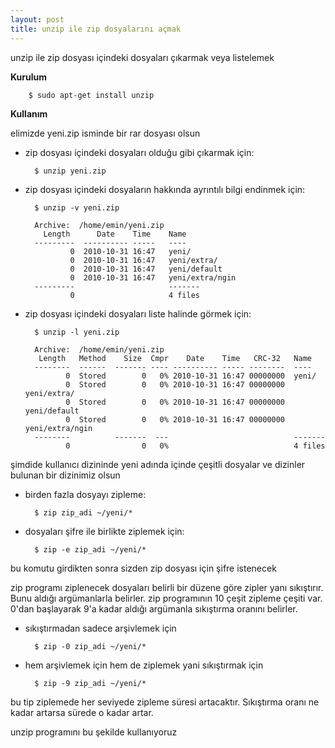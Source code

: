 ```yaml
---
layout: post
title: unzip ile zip dosyalarını açmak
---
```


unzip ile zip dosyası içindeki dosyaları çıkarmak veya listelemek

**Kurulum**

        $ sudo apt-get install unzip

**Kullanım**

elimizde yeni.zip isminde bir rar dosyası olsun

- zip dosyası içindeki dosyaları olduğu gibi çıkarmak için:

        $ unzip yeni.zip

- zip dosyası içindeki dosyaların hakkında ayrıntılı bilgi endinmek için:

        $ unzip -v yeni.zip

        Archive:  /home/emin/yeni.zip
          Length      Date    Time    Name
        ---------  ---------- -----   ----
                0  2010-10-31 16:47   yeni/
                0  2010-10-31 16:47   yeni/extra/
                0  2010-10-31 16:47   yeni/default
                0  2010-10-31 16:47   yeni/extra/ngin
        ---------                     -------
                0                     4 files

- zip dosyası içindeki dosyaları liste halinde görmek için:

        $ unzip -l yeni.zip

        Archive:  /home/emin/yeni.zip
         Length   Method    Size  Cmpr    Date    Time   CRC-32   Name
        --------  ------  ------- ---- ---------- ----- --------  ----
               0  Stored        0   0% 2010-10-31 16:47 00000000  yeni/
               0  Stored        0   0% 2010-10-31 16:47 00000000  yeni/extra/
               0  Stored        0   0% 2010-10-31 16:47 00000000  yeni/default
               0  Stored        0   0% 2010-10-31 16:47 00000000  yeni/extra/ngin
        --------          -------  ---                            -------
               0                0   0%                            4 files

şimdide kullanıcı dizininde yeni adında içinde çeşitli dosyalar ve dizinler bulunan bir dizinimiz olsun 

- birden fazla dosyayı zipleme:

        $ zip zip_adi ~/yeni/*

- dosyaları şifre ile birlikte ziplemek için:

        $ zip -e zip_adi ~/yeni/*

bu komutu girdikten sonra sizden zip dosyası için şifre istenecek


zip programı ziplenecek dosyaları belirli bir düzene göre zipler yanı sıkıştırır. 
Bunu aldığı argümanlarla belirler. zip programının 10 çeşit zipleme çeşiti var. 
0'dan başlayarak 9'a kadar aldığı argümanla sıkıştırma oranını belirler.

- sıkıştırmadan sadece arşivlemek için

        $ zip -0 zip_adi ~/yeni/*

- hem arşivlemek için hem de ziplemek yani sıkıştırmak için

        $ zip -9 zip_adi ~/yeni/*

bu tip ziplemede her seviyede zipleme süresi artacaktır.
Sıkıştırma oranı ne kadar artarsa sürede o kadar artar.


unzip programını bu şekilde kullanıyoruz

